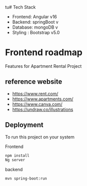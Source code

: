 tu# Tech Stack
- Frontend: Angular v16
- Backend: springBoot v
- Database: mongoDB v
- Styling : Bootstrap v5.0

# Frontend roadmap
Features for Apartment Rental Project

## reference website 
- https://www.rent.com/
- https://www.apartments.com/
- https://www.canva.com/
- https://undraw.co/illustrations



## Deployment

To run this project on your system 

Frontend 
```bash
npm install 
Ng server 
```
backend
```bash
mvn spring-boot:run
```

